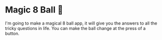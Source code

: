 # Magic 8 Ball 🎱


I'm going to make a magical 8 ball app, it will give you the answers to all the tricky questions in life. You can make the ball change at the press of a button.

